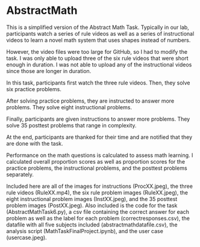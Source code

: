 # AbstractMath

This is a simplified version of the Abstract Math Task. Typically in our lab, participants watch a series of rule videos as well as a series of instructional videos to learn a novel math system that uses shapes instead of numbers.

However, the video files were too large for GitHub, so I had to modify the task. I was only able to upload three of the six rule videos that were short enough in duration. I was not able to upload any of the instructional videos since those are longer in duration.

In this task, participants first watch the three rule videos. Then, they solve six practice problems.

After solving practice problems, they are instructed to answer more problems. They solve eight instructional problems.

Finally, participants are given instructions to answer more problems. They solve 35 posttest problems that range in complexity.

At the end, participants are thanked for their time and are notified that they are done with the task.

Performance on the math questions is calculated to assess math learning. I calculated overall proportion scores as well as proportion scores for the practice problems, the instructional problems, and the posttest problems separately.


Included here are all of the images for instructions (ProcXX.jpeg), the three rule videos (RuleXX.mp4), the six rule problem images (RuleXX.jpeg), the eight instructional problem images (InstXX.jpeg), and the 35 posttest problem images (PostXX.jpeg). Also included is the code for the task (AbstractMathTask6.py), a csv file containing the correct answer for each problem as well as the label for each problem (correctresponses.csv), the datafile with all five subjects included (abstractmathdatafile.csv), the analysis script (MathTaskFinalProject.ipynb), and the user case (usercase.jpeg). 
